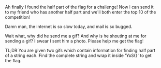 Ah finally I found the half part of the flag for a challenge! Now I can send it to my friend
who has another half part and we'll both enter the top 10 of the competition! 

Damn man, the internet is so slow today, and mail is so bugged. 

Wait what, why did he send me a gif? And why is he shouting at me for sending a gif?
I swear I sent him a photo. Please help me get the flag!

TL;DR You are given two gifs which contain information for finding half part of a string each. Find the complete
string and wrap it inside 'YoS{}' to get the flag.
